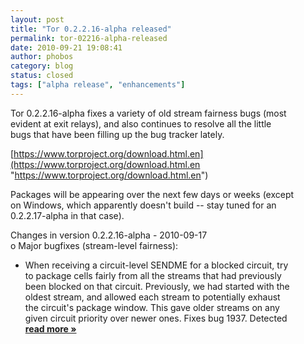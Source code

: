```yaml
---
layout: post
title: "Tor 0.2.2.16-alpha released"
permalink: tor-02216-alpha-released
date: 2010-09-21 19:08:41
author: phobos
category: blog
status: closed
tags: ["alpha release", "enhancements"]
---
```


Tor 0.2.2.16-alpha fixes a variety of old stream fairness bugs (most  
 evident at exit relays), and also continues to resolve all the little  
 bugs that have been filling up the bug tracker lately.

[https://www.torproject.org/download.html.en](https://www.torproject.org/download.html.en "https://www.torproject.org/download.html.en")

Packages will be appearing over the next few days or weeks (except  
 on Windows, which apparently doesn't build -- stay tuned for an  
 0.2.2.17-alpha in that case).

Changes in version 0.2.2.16-alpha - 2010-09-17  
 o Major bugfixes (stream-level fairness):  
 - When receiving a circuit-level SENDME for a blocked circuit, try  
 to package cells fairly from all the streams that had previously  
 been blocked on that circuit. Previously, we had started with the  
 oldest stream, and allowed each stream to potentially exhaust  
 the circuit's package window. This gave older streams on any  
 given circuit priority over newer ones. Fixes bug 1937. Detected [**read more »**](https://blog.torproject.org/blog/tor-02216-alpha-released)
